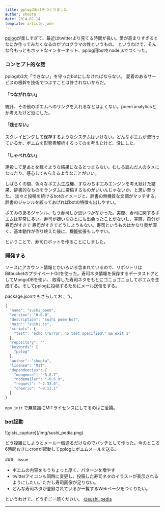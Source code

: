 ```yaml
---
title: pplogのbotをつくりました
author: shoota
date: 2014-02-14
template: article.jade
---
```


[pplog](https://www.pplog.net)が楽しすぎて、最近はtwitterより見てる時間が長い。愛が高まりすぎるとなにか作ってみたくなるのがプログラマの性というもの。
というわけで、そんな今もっともホットなインターネット、pplog用botをnode.jsでつくった。

<span class="more"></span>

### コンセプト的な話

pplogの3大「できない」を守ったbotにしなければならない。
愛着のあるサービスの根幹を技術でつぶすことは許されないからだ。


#### 「つながれない」

統計、その他のポエムへのリンクを入れるなどはよくない。poem analyticsとか考えたけど没にした。

#### 「残せない」

スクレイピングして保存するようなシステムはいけない。どんなポエムが流行っているか、ポエムを形態素解析するってのを考えたけど、没にした。

#### 「しゃべれない」

連投して足あとを稼ぐような結果になるとつまらない。むしろ読んだ人のタメになったり、感心してもらえるようなことがいい。

しばらくの間、色々なポエム生成機、すなわちポエみエンジンを考え続けた結果、辞書的なものをランダムに投稿するものがいいんじゃないか、と思い至った。
淡々と投稿を続けるbotのイメージと、辞書の無機質な文調がマッチする。辞書のジャンルを絞ってあげればbotの特徴も出しやすい。


ポエみのあるジャンル、もう寿司しか思いつかなかった。実際、寿司に関するポエムは非常に多い。寿司が嫌いなひとにも出会ったことがないし、実際、自分が寿司がすきで
寿司がすきでどうしようもない。寿司というものはかなり奥が深く、基本動作が作り終えた後に、機能拡張もしやすい。


ということで、寿司ロボットを作ることにしました。

### 開発する

ソースにアカウント情報とかいろいろ含まれているので、リポジトリはBitbucketのプライベートGitを使った。寿司ネタ情報を保存するデータストアとしてMongoDBを使い、
取得した寿司ネタをもとにゴニョゴニョしてポエムを生成する。そしてpplogに投稿するためにメール送信をする。


package.jsonでもさらしておこう。


``` javascript
{
  "name": "sushi_poem",
  "version": "0.0.0",
  "description": "sushi poem bot",
  "main": "sushi.js",
  "scripts": {
    "test": "echo \"Error: no test specified\" && exit 1"
  },
  "repository": "",
  "keywords": [
    "pplog"
  ],
  "author": "shoota",
  "license": "MIT",
  "dependencies": {
    "mongoose": "~3.8.7",
    "nodemailer": "~0.6.0",
    "request": "~2.33.0",
    "cheerio": "~0.13.1"
  }
}
```


`npm init` で無意識にMITライセンスにしてるのはご愛嬌。

### bot起動

<div class="lg-img">![gists_capture](/img/sushi_pedia.png)</div>

どう複雑にしようとメール一個送るだけなのでバッチとして作った。今のところ6時間おきにcronが起動してpplogにポエムメールを送る。


###　issue

* ポエムの内容をもうちょっと厚く、パターンを増やす
* twitterアイコンも同時に変更し、投稿した寿司ネタのイラストが表示されるようにしたい。ただし寿司画像が足りない。
* どんな寿司ネタが登録されているか一覧するWebページをつくりたい。

というわけで、どうぞご一読ください。
[@sushi_pedia](https://www.pplog.net/u/sushi_pedia)

---